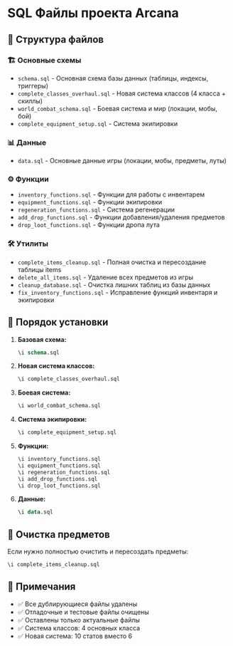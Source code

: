 # SQL Файлы проекта Arcana

## 📁 Структура файлов

### 🏗️ **Основные схемы**
- `schema.sql` - Основная схема базы данных (таблицы, индексы, триггеры)
- `complete_classes_overhaul.sql` - Новая система классов (4 класса + скиллы)
- `world_combat_schema.sql` - Боевая система и мир (локации, мобы, бой)
- `complete_equipment_setup.sql` - Система экипировки

### 📊 **Данные**
- `data.sql` - Основные данные игры (локации, мобы, предметы, луты)

### ⚙️ **Функции**
- `inventory_functions.sql` - Функции для работы с инвентарем
- `equipment_functions.sql` - Функции экипировки
- `regeneration_functions.sql` - Система регенерации
- `add_drop_functions.sql` - Функции добавления/удаления предметов
- `drop_loot_functions.sql` - Функции дропа лута

### 🛠️ **Утилиты**
- `complete_items_cleanup.sql` - Полная очистка и пересоздание таблицы items
- `delete_all_items.sql` - Удаление всех предметов из игры
- `cleanup_database.sql` - Очистка лишних таблиц из базы данных
- `fix_inventory_functions.sql` - Исправление функций инвентаря и экипировки

## 🚀 **Порядок установки**

1. **Базовая схема:**
   ```sql
   \i schema.sql
   ```

2. **Новая система классов:**
   ```sql
   \i complete_classes_overhaul.sql
   ```

3. **Боевая система:**
   ```sql
   \i world_combat_schema.sql
   ```

4. **Система экипировки:**
   ```sql
   \i complete_equipment_setup.sql
   ```

5. **Функции:**
   ```sql
   \i inventory_functions.sql
   \i equipment_functions.sql
   \i regeneration_functions.sql
   \i add_drop_functions.sql
   \i drop_loot_functions.sql
   ```

6. **Данные:**
   ```sql
   \i data.sql
   ```

## 🧹 **Очистка предметов**

Если нужно полностью очистить и пересоздать предметы:
```sql
\i complete_items_cleanup.sql
```

## 📝 **Примечания**

- ✅ Все дублирующиеся файлы удалены
- ✅ Отладочные и тестовые файлы очищены  
- ✅ Оставлены только актуальные файлы
- ✅ Система классов: 4 основных класса
- ✅ Новая система: 10 статов вместо 6
